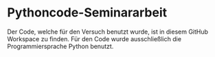 # Pythoncode-Seminararbeit
Der Code, welche für den Versuch benutzt wurde, ist in diesem GitHub Workspace zu finden. Für den Code wurde ausschließlich die Programmiersprache Python benutzt.
